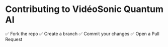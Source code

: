 # Contributing to VidéoSonic Quantum AI

✅ Fork the repo
✅ Create a branch
✅ Commit your changes
✅ Open a Pull Request